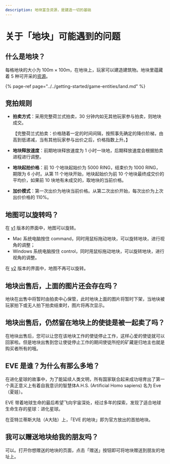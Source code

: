 ```yaml
---
description: 地块富含资源，是建造一切的基础
---
```




# 关于「地块」可能遇到的问题

## 什么是地块？

每格地块的大小为 100m × 100m，在地块上，玩家可以建造建筑物。地块里蕴藏着 5 种可开采的[资源](/getting-started/game-entities/resource/README.md)。

{% page-ref page="../../getting-started/game-entities/land.md" %}

## 竞拍规则

* **拍卖方式**：采用完整荷兰式拍卖，30 分钟内如无其他玩家参与拍卖，则地块成交。

  【完整荷兰式拍卖：价格随着一定的时间间隔，按照事先确定的降价阶梯，由高到低递减，当有其他玩家参与出价之后，价格指数上升。】

* **地块释放速度**：前期地块释放速度为 1 小时一块地，后期释放速度会根据拍卖进程进行调整。
* **地块起拍价格**：前 10 个地块起始价为 5000 RING，结束价为 1000 RING，期限为 6 小时。从第 11 个地块开始，地块起始价为前 10 个地块最终成交价的平均价，如果前 10 块地有未成交的，取地块的当前价格。
* **加价模式**：第一次出价为地块当前价格。从第二次出价开始，每次出价为上次出价价格的 110%。 

## 地图可以旋转吗？

在 [v1](https://v1.evolution.land) 版本的界面中，地图可以旋转。

- Mac 系统电脑按住 command，同时用鼠标拖动地块，可以旋转地块，进行视角的调整；
- Windows 系统电脑按住 control，同时用鼠标拖动地块，可以旋转地块，进行视角的调整。

在 [v2](https://evolution.land) 版本的界面中，地图不再可以旋转。

## 地块出售后，上面的图片还会存在吗？

地块在出售中将暂时由拍卖中心保管，此时地块上面的图片将暂时下架，当地块被玩家拍下或无人拍下拍卖结束时，图片将再次显示。

## 地块出售后，仍然留在地块上的使徒是被一起卖了吗？

在地块出售后，您可以让您在该地块工作的使徒停止工作，这样心爱的使徒就可以回家啦。但是地块出售到您让使徒停止工作的期间使徒所挖的矿藏是归地主也就是购买者所有的哦。

## EVE 是谁？为什么有那么多地？

在进化星球的故事中，为了能延续人类文明，所有国家联合起来成功培育出了第一个真正意义上有着自我意识的智慧体A.H.S. (Artificial Homo sapiens) 名为 Eve（夏娃）。

EVE 带着地球生命的最后希望飞向宇宙深处，经过多年的探索，发现了适合地球生命生存的星球：进化星球。

在亚特兰蒂斯大陆（A大陆）上，「EVE 的地块」即为官方放出的首拍地块。

## 我可以赠送地块给我的朋友吗？

可以。打开你想赠送的地块的页面，点击「赠送」按钮即可将地块赠送到朋友的地址上。

